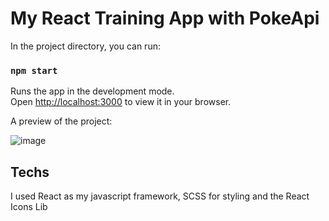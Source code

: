 # My React Training App with PokeApi


In the project directory, you can run:

### `npm start`

Runs the app in the development mode.\
Open [http://localhost:3000](http://localhost:3000) to view it in your browser.


A preview of the project:

![image](https://user-images.githubusercontent.com/75220133/150697380-5c7e2e46-e69e-4933-8237-e22f687764b8.png)


## Techs

I used React as my javascript framework, SCSS for styling and the React Icons Lib


